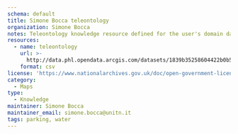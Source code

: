 ```yaml
---
schema: default
title: Simone Bocca teleontology
organization: Simone Bocca
notes: Teleontology knowledge resource defined for the user's domain data, used to define the Simone Bocca's data entities.
resources:
  - name: teleontology
    url: >-
      http://data.phl.opendata.arcgis.com/datasets/1839b35258604422b0b520cbb668df0d_0.csv
    format: csv
license: 'https://www.nationalarchives.gov.uk/doc/open-government-licence/version/3/'
category:
  - Maps
type:
  - Knowledge
maintainer: Simone Bocca
maintainer_email: simone.bocca@unitn.it
tags: parking, water
---
```

